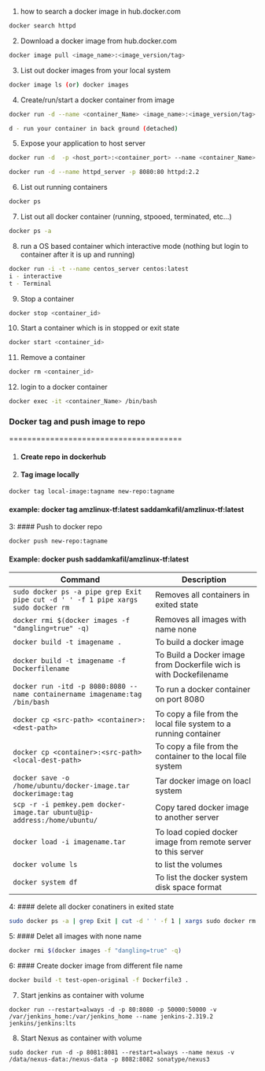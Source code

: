 
1. how to search a docker image in hub.docker.com
```sh
docker search httpd
```
2. Download a docker image from hub.docker.com
```sh
docker image pull <image_name>:<image_version/tag>
```

3. List out docker images from your local system
```sh
docker image ls (or) docker images 
```

4. Create/run/start a docker container from image
```sh
docker run -d --name <container_Name> <image_name>:<image_version/tag>

d - run your container in back ground (detached)
```

5. Expose your application to host server
```sh
docker run -d  -p <host_port>:<container_port> --name <container_Name> <image_name>:<Image_version/tag>

docker run -d --name httpd_server -p 8080:80 httpd:2.2
```

6. List out running containers
```sh
docker ps
```

7. List out all docker container (running, stpooed, terminated, etc...)
```sh
docker ps -a
```

8. run a OS based container which interactive mode (nothing but login to container after it is up and running)

```sh
docker run -i -t --name centos_server centos:latest
i - interactive
t - Terminal
```

9. Stop a container 
```sh
docker stop <container_id>
```

10. Start a container which is in stopped or exit state

```sh
docker start <container_id>
```
11. Remove a container

```sh
docker rm <container_id>
```

12. login to a docker container
```sh
docker exec -it <container_Name> /bin/bash
```


### Docker tag and push image to repo
======================================
1. #### Create repo in dockerhub
2. #### Tag image locally 
```sh
docker tag local-image:tagname new-repo:tagname
```
#### example: docker tag amzlinux-tf:latest saddamkafil/amzlinux-tf:latest

3: #### Push to docker repo
```sh
docker push new-repo:tagname
```
#### Example: docker push saddamkafil/amzlinux-tf:latest 



| Command | Description |
| ------- | ----------- |
|``sudo docker ps -a pipe grep Exit pipe cut -d ' ' -f 1 pipe xargs sudo docker rm``| Removes all containers in exited state|
|`docker rmi $(docker images -f "dangling=true" -q)`| Removes all images with name none|
|`docker build -t imagename .`| To build a docker image |
|`docker build -t imagename -f Dockerfilename`| To Build a Docker image from Dockerfile wich is with Dockefilename|
|`docker run -itd -p 8080:8080 --name containername imagename:tag /bin/bash`| To run a docker container on port 8080|
|`docker cp <src-path> <container>:<dest-path> `| To copy a file from the local file system to a running container|
|`docker cp <container>:<src-path> <local-dest-path> `|To copy a file from the container to the local file system|
|`docker save -o /home/ubuntu/docker-image.tar dockerimage:tag`| Tar docker image on loacl system|
|`scp -r -i pemkey.pem docker-image.tar ubuntu@ip-address:/home/ubuntu/`| Copy tared docker image to another server|
|`docker load -i imagename.tar`| To load copied docker image from remote server to this server|
|`docker volume ls`| to list the volumes |
|`docker system df`| To list the docker system disk space format|

4: #### delete all docker conatiners in exited state
```sh
sudo docker ps -a | grep Exit | cut -d ' ' -f 1 | xargs sudo docker rm
```
5: #### Delet all images with none name
```sh
docker rmi $(docker images -f "dangling=true" -q)
```
6:  #### Create docker image from different file name
```sh
docker build -t test-open-original -f Dockerfile3 .
```

7. Start jenkins as container with volume
```
docker run --restart=always -d -p 80:8080 -p 50000:50000 -v /var/jenkins_home:/var/jenkins_home --name jenkins-2.319.2 jenkins/jenkins:lts
```
8. Start Nexus as container with volume
```
sudo docker run -d -p 8081:8081 --restart=always --name nexus -v /data/nexus-data:/nexus-data -p 8082:8082 sonatype/nexus3
```
